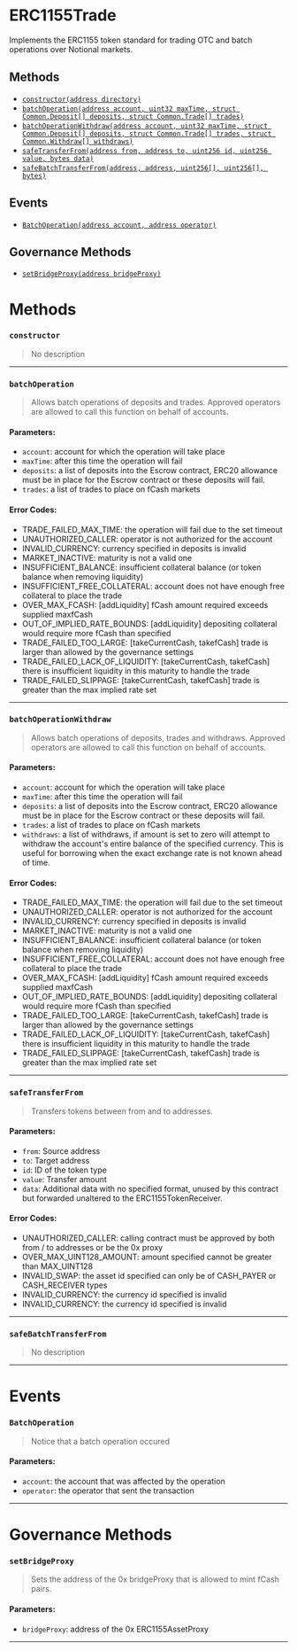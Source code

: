# ERC1155Trade

Implements the ERC1155 token standard for trading OTC and batch operations over Notional markets.


## Methods
- [`constructor(address directory)`](#constructor)
- [`batchOperation(address account, uint32 maxTime, struct Common.Deposit[] deposits, struct Common.Trade[] trades)`](#batchOperation)
- [`batchOperationWithdraw(address account, uint32 maxTime, struct Common.Deposit[] deposits, struct Common.Trade[] trades, struct Common.Withdraw[] withdraws)`](#batchOperationWithdraw)
- [`safeTransferFrom(address from, address to, uint256 id, uint256 value, bytes data)`](#safeTransferFrom)
- [`safeBatchTransferFrom(address, address, uint256[], uint256[], bytes)`](#safeBatchTransferFrom)

## Events
- [`BatchOperation(address account, address operator)`](#BatchOperation)

## Governance Methods
- [`setBridgeProxy(address bridgeProxy)`](#setBridgeProxy)

# Methods
### `constructor`
> No description


***

### `batchOperation`
> Allows batch operations of deposits and trades. Approved operators are allowed to call this function
on behalf of accounts.
#### Parameters:
- `account`: account for which the operation will take place
- `maxTime`: after this time the operation will fail
- `deposits`: a list of deposits into the Escrow contract, ERC20 allowance must be in place for the Escrow contract
or these deposits will fail.
- `trades`: a list of trades to place on fCash markets

#### Error Codes:
- TRADE_FAILED_MAX_TIME: the operation will fail due to the set timeout
- UNAUTHORIZED_CALLER: operator is not authorized for the account
- INVALID_CURRENCY: currency specified in deposits is invalid
- MARKET_INACTIVE: maturity is not a valid one
- INSUFFICIENT_BALANCE: insufficient collateral balance (or token balance when removing liquidity)
- INSUFFICIENT_FREE_COLLATERAL: account does not have enough free collateral to place the trade
- OVER_MAX_FCASH: [addLiquidity] fCash amount required exceeds supplied maxfCash
- OUT_OF_IMPLIED_RATE_BOUNDS: [addLiquidity] depositing collateral would require more fCash than specified
- TRADE_FAILED_TOO_LARGE: [takeCurrentCash, takefCash] trade is larger than allowed by the governance settings
- TRADE_FAILED_LACK_OF_LIQUIDITY: [takeCurrentCash, takefCash] there is insufficient liquidity in this maturity to handle the trade
- TRADE_FAILED_SLIPPAGE: [takeCurrentCash, takefCash] trade is greater than the max implied rate set

***

### `batchOperationWithdraw`
> Allows batch operations of deposits, trades and withdraws. Approved operators are allowed to call this function
on behalf of accounts.
#### Parameters:
- `account`: account for which the operation will take place
- `maxTime`: after this time the operation will fail
- `deposits`: a list of deposits into the Escrow contract, ERC20 allowance must be in place for the Escrow contract
or these deposits will fail.
- `trades`: a list of trades to place on fCash markets
- `withdraws`: a list of withdraws, if amount is set to zero will attempt to withdraw the account's entire balance
of the specified currency. This is useful for borrowing when the exact exchange rate is not known ahead of time.

#### Error Codes:
- TRADE_FAILED_MAX_TIME: the operation will fail due to the set timeout
- UNAUTHORIZED_CALLER: operator is not authorized for the account
- INVALID_CURRENCY: currency specified in deposits is invalid
- MARKET_INACTIVE: maturity is not a valid one
- INSUFFICIENT_BALANCE: insufficient collateral balance (or token balance when removing liquidity)
- INSUFFICIENT_FREE_COLLATERAL: account does not have enough free collateral to place the trade
- OVER_MAX_FCASH: [addLiquidity] fCash amount required exceeds supplied maxfCash
- OUT_OF_IMPLIED_RATE_BOUNDS: [addLiquidity] depositing collateral would require more fCash than specified
- TRADE_FAILED_TOO_LARGE: [takeCurrentCash, takefCash] trade is larger than allowed by the governance settings
- TRADE_FAILED_LACK_OF_LIQUIDITY: [takeCurrentCash, takefCash] there is insufficient liquidity in this maturity to handle the trade
- TRADE_FAILED_SLIPPAGE: [takeCurrentCash, takefCash] trade is greater than the max implied rate set

***

### `safeTransferFrom`
> Transfers tokens between from and to addresses.
#### Parameters:
- `from`: Source address
- `to`: Target address
- `id`: ID of the token type
- `value`: Transfer amount
- `data`: Additional data with no specified format, unused by this contract but forwarded unaltered
to the ERC1155TokenReceiver.

#### Error Codes:
- UNAUTHORIZED_CALLER: calling contract must be approved by both from / to addresses or be the 0x proxy
- OVER_MAX_UINT128_AMOUNT: amount specified cannot be greater than MAX_UINT128
- INVALID_SWAP: the asset id specified can only be of CASH_PAYER or CASH_RECEIVER types
- INVALID_CURRENCY: the currency id specified is invalid
- INVALID_CURRENCY: the currency id specified is invalid

***

### `safeBatchTransferFrom`
> No description


***


# Events
### `BatchOperation`
> Notice that a batch operation occured
#### Parameters:
- `account`: the account that was affected by the operation
- `operator`: the operator that sent the transaction

***


# Governance Methods
### `setBridgeProxy`
> Sets the address of the 0x bridgeProxy that is allowed to mint fCash pairs.
#### Parameters:
- `bridgeProxy`: address of the 0x ERC1155AssetProxy

***
